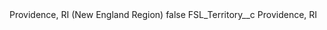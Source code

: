 <?xml version="1.0" encoding="UTF-8"?>
<CustomMetadata xmlns="http://soap.sforce.com/2006/04/metadata" xmlns:xsi="http://www.w3.org/2001/XMLSchema-instance" xmlns:xsd="http://www.w3.org/2001/XMLSchema">
    <label>Providence, RI (New England Region)</label>
    <protected>false</protected>
    <values>
        <field>FSL_Territory__c</field>
        <value xsi:type="xsd:string">Providence, RI</value>
    </values>
</CustomMetadata>
